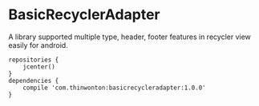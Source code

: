 # BasicRecyclerAdapter
A library supported multiple type, header, footer features in recycler view easily for android.

```
repositories {
    jcenter()
}
dependencies {
    compile 'com.thinwonton:basicrecycleradapter:1.0.0'
}
```
